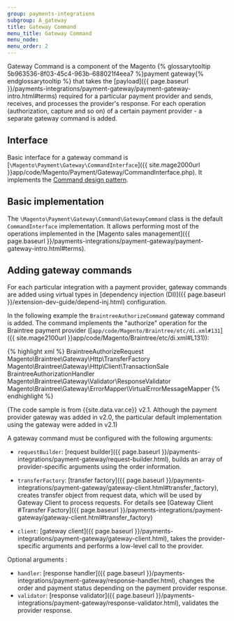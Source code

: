 ```yaml
---
group: payments-integrations
subgroup: A_gateway
title: Gateway Command
menu_title: Gateway Command 
menu_node: 
menu_order: 2 
---
```


Gateway Command is a component of the Magento {% glossarytooltip 5b963536-8f03-45c4-963b-688021f4eea7 %}payment gateway{% endglossarytooltip %} that takes the [payload]({{ page.baseurl }}/payments-integrations/payment-gateway/payment-gateway-intro.html#terms) required for a particular payment provider and sends, receives, and processes the provider's response. 
For each operation (authorization, capture and so on) of a certain payment provider - a separate gateway command is added.

## Interface

Basic interface for a gateway command is [`\Magento\Payment\Gateway\CommandInterface`]({{ site.mage2000url }}app/code/Magento/Payment/Gateway/CommandInterface.php). It implements the [Command design pattern](http://designpatternsphp.readthedocs.io/en/latest/Behavioral/Command/README.html).

## Basic implementation

The `\Magento\Payment\Gateway\Command\GatewayCommand` class is the default `CommandInterface` implementation. It allows performing most of the operations implemented in the [Magento sales management]({{ page.baseurl }}/payments-integrations/payment-gateway/payment-gateway-intro.html#terms).

## Adding gateway commands

For each particular integration with a payment provider, gateway commands are added using virtual types in [dependency injection (DI)]({{ page.baseurl }}/extension-dev-guide/depend-inj.html) configuration.

In the following example the `BraintreeAuthorizeCommand` gateway command is added. The command implements the "authorize" operation for the Braintree payment provider ([`app/code/Magento/Braintree/etc/di.xml#131`]({{ site.mage2100url }}app/code/Magento/Braintree/etc/di.xml#L131)):

{% highlight xml %}
<virtualType name="BraintreeAuthorizeCommand" type="Magento\Payment\Gateway\Command\GatewayCommand">
    <arguments>
        <argument name="requestBuilder" xsi:type="object">BraintreeAuthorizeRequest</argument>
        <argument name="transferFactory" xsi:type="object">Magento\Braintree\Gateway\Http\TransferFactory</argument>
        <argument name="client" xsi:type="object">Magento\Braintree\Gateway\Http\Client\TransactionSale</argument>
        <argument name="handler" xsi:type="object">BraintreeAuthorizationHandler</argument>
        <argument name="validator" xsi:type="object">Magento\Braintree\Gateway\Validator\ResponseValidator</argument>
        <argument name="errorMessageMapper" xsi:type="object">Magento\Braintree\Gateway\ErrorMapper\VirtualErrorMessageMapper</argument>
    </arguments>
</virtualType>
{% endhighlight %}

(The code sample is from {{site.data.var.ce}} v2.1. Although the payment provider gateway was added in v2.0, the particular default implementation using the gateway were added in v2.1)

A gateway command must be configured with the following arguments:

* `requestBuilder`: [request builder]({{ page.baseurl }}/payments-integrations/payment-gateway/request-builder.html), builds an array of provider-specific arguments using the order information. 

* `transferFactory`: [transfer factory]({{ page.baseurl }}/payments-integrations/payment-gateway/gateway-client.html#transfer_factory), creates transfer object from request data, which will be used by Gateway Client to process requests. For details see [Gateway Client #Transfer Factory]({{ page.baseurl }}/payments-integrations/payment-gateway/gateway-client.html#transfer_factory)

* `client`: [gateway client]({{ page.baseurl }}/payments-integrations/payment-gateway/gateway-client.html), takes the provider-specific arguments and performs a low-level call to the provider.

Optional arguments :

* `handler`: [response handler]({{ page.baseurl }}/payments-integrations/payment-gateway/response-handler.html), changes the order and payment status depending on the payment provider response. 
* `validator`: [response validator]({{ page.baseurl }}/payments-integrations/payment-gateway/response-validator.html), validates the provider response. 

